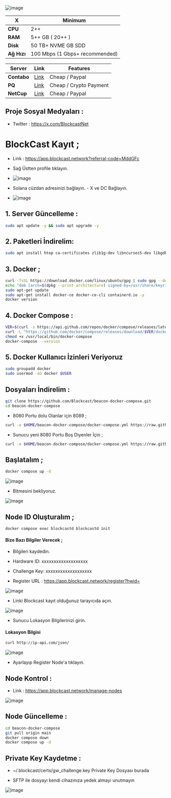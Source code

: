 ![image](https://github.com/user-attachments/assets/b46a99e1-9972-4052-90cf-0a41105fe694)

| X        | Minimum              |
|------------------|----------------------------|
| **CPU**          | 2++ |
| **RAM**          | 5++ GB ( 20++ )                    |
| **Disk**      | 50 TB+ NVME GB SDD                   |
| **Ağ Hızı**      | 100 Mbps (1 Gbps+ recommended) |


| Server         | Link              | Features |
|------------------|----------------------------|----------------------------|
| **Contabo**          | [Link](https://www.dpbolvw.net/click-101330552-12454592)                     | Cheap / Paypal  |
| **PQ**      | [Link](https://pq.hosting/?from=627713)                  | Cheap / Crypto Payment |
| **NetCup**          | [Link](https://www.netcup.com/en/?ref=261820) | Cheap / Paypal |

## Proje Sosyal Medyaları : 
- Twitter : https://x.com/BlockcastNet

# BlockCast Kayıt ; 

- Link : https://app.blockcast.network?referral-code=MddGFc
- Sağ Üstten profile tıklayın.

- ![image](https://github.com/user-attachments/assets/4b302806-3bb5-48dd-9fa0-d1bc72e578c5)

- Solana cüzdan adresinizi bağlayın. - X ve DC Bağlayın.
- ![image](https://github.com/user-attachments/assets/99603680-81a8-409b-863f-8609d288566c)


## 1. Server Güncelleme : 

```bash
sudo apt update -y && sudo apt upgrade -y
```
## 2. Paketleri İndirelim:

```bash
sudo apt install htop ca-certificates zlib1g-dev libncurses5-dev libgdbm-dev libnss3-dev tmux iptables curl nvme-cli git wget make jq libleveldb-dev build-essential pkg-config ncdu tar clang bsdmainutils lsb-release libssl-dev libreadline-dev libffi-dev jq gcc screen file unzip lz4 -y
```

## 3. Docker ; 

```bash
curl -fsSL https://download.docker.com/linux/ubuntu/gpg | sudo gpg --dearmor -o /usr/share/keyrings/docker-archive-keyring.gpg
echo "deb [arch=$(dpkg --print-architecture) signed-by=/usr/share/keyrings/docker-archive-keyring.gpg] https://download.docker.com/linux/ubuntu $(lsb_release -cs) stable" | sudo tee /etc/apt/sources.list.d/docker.list > /dev/null
sudo apt-get update
sudo apt-get install docker-ce docker-ce-cli containerd.io -y
docker version
```

## 4. Docker Compose : 

```bash
VER=$(curl -s https://api.github.com/repos/docker/compose/releases/latest | grep tag_name | cut -d '"' -f 4)
curl -L "https://github.com/docker/compose/releases/download/$VER/docker-compose-$(uname -s)-$(uname -m)" -o /usr/local/bin/docker-compose
chmod +x /usr/local/bin/docker-compose
docker-compose --version
```

## 5. Docker Kullanıcı İzinleri Veriyoruz

```bash
sudo groupadd docker
sudo usermod -aG docker $USER
```
## Dosyaları İndirelim : 

```bash
git clone https://github.com/Blockcast/beacon-docker-compose.git
cd beacon-docker-compose
```

- 8080 Portu dolu Olanlar için 8089 ; 

```bash
curl -o $HOME/beacon-docker-compose/docker-compose.yml https://raw.githubusercontent.com/FurkanL0/Blockcast/refs/heads/main/docker-compose.yml
```

- Sunucu yeni 8080 Portu Boş Diyenler İçin ; 

```bash
curl -o $HOME/beacon-docker-compose/docker-compose.yml https://raw.githubusercontent.com/FurkanL0/Blockcast/refs/heads/main/mainport/docker-compose.yml
```

## Başlatalım ; 
```bash
docker compose up -d
```

![image](https://github.com/user-attachments/assets/847e5bda-bf80-4e6a-90b9-c10d211954fc)

- Bitmesini bekliyoruz.

![image](https://github.com/user-attachments/assets/6027dddf-f47c-4c25-9914-12cd9910bc4d)


## Node ID Oluşturalım ; 

```bash
docker compose exec blockcastd blockcastd init
```

#### Bize Bazı Bilgiler Verecek ; 

- Bilgileri kaydedin.

- Hardware ID: xxxxxxxxxxxxxxxxxxx
- Challenge Key: xxxxxxxxxxxxxxxxxxx
- Register URL : https://app.blockcast.network/register?hwid=

![image](https://github.com/user-attachments/assets/d8f147d2-d755-4a83-a8d7-a9fb00854f3c)

- Linki Blockcast  kayıt olduğunuz tarayıcıda açın.

![image](https://github.com/user-attachments/assets/a47c7757-a084-470d-80d8-84a2123cd413)

- Sunucu Lokasyon Bilgilerinizi girin.

#### Lokasyon Bilgisi 
```bash
curl http://ip-api.com/json/
```
![image](https://github.com/user-attachments/assets/395280ed-5e71-4dbf-ac4b-efc944d1dd86)

- Ayarlayıp Register Node'a tıklayın.

## Node Kontrol : 

- Link : https://app.blockcast.network/manage-nodes

![image](https://github.com/user-attachments/assets/3126ba10-0ea8-41ee-8096-a5261b2ce1c1)


## Node Güncelleme : 

```bash
cd beacon-docker-compose
git pull origin main
docker compose down
docker compose up -d
```

## Private Key Kaydetme : 

- ~/.blockcast/certs/gw_challenge.key  Private Key Dosyası burada

- SFTP ile dosyayı kendi cihazınıza yedek almayı unutmayın

![image](https://github.com/user-attachments/assets/2d5e77ab-3b76-4a48-8a91-2133dd235cc5)
